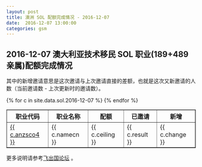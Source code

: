 ```yaml
---
layout: post
title: 澳洲 SOL 配额完成情况 - 2016-12-07
date:  2016-12-07 13:00:00
categories: gsm
---
```


## 2016-12-07 澳大利亚技术移民 SOL 职业(189+489亲属)配额完成情况

其中的新增邀请意思是这次邀请与上次邀请直接的差额，也就是这次又新邀请的人数（当前邀请数 - 上次更新时的邀请数）。

<table border = "1" cellpadding="1" cellspacing="0">
<tr>
<th>职业代码</th>
<th>职业名称</th>
<th>配额</th>
<th>已邀请</th>
<th>新增</th>
</tr>
{% for c in site.data.sol.2016-12-07 %}
<tr>
<td> <a href="http://bbs.fcgvisa.com/t/topic/{{ c.bbsid }}" target="_blank">{{ c.anzsco4 }}</a> </td>
<td> {{ c.namecn }} </td>
<td> {{ c.ceiling }} </td>
<td> {{ c.result }} </td>
<td> {{ c.change }} </td>
</tr>
{% endfor %}
</table>

更多说明请参考<a href="http://bbs.fcgvisa.com/t/eoi/6335/" target="blank">飞出国论坛</a> 。

